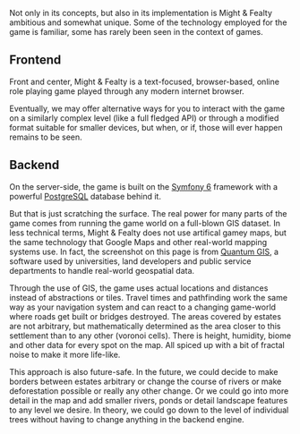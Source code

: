 Not only in its concepts, but also in its implementation is Might & Fealty ambitious and somewhat unique. Some of the technology employed for the game is familiar, some has rarely been seen in the context of games.

Frontend
--------

Front and center, Might & Fealty is a text-focused, browser-based, online role playing game played through any modern internet browser.

Eventually, we may offer alternative ways for you to interact with the game on a similarly complex level (like a full fledged API) or through a modified format suitable for smaller devices, but when, or if, those will ever happen remains to be seen.

Backend
-------

On the server-side, the game is built on the [Symfony 6](http://symfony.com) framework with a powerful [PostgreSQL](http://www.postgresql.org) database behind it.

But that is just scratching the surface. The real power for many parts of the game comes from running the game world on a full-blown GIS dataset. In less technical terms, Might & Fealty does not use artifical gamey maps, but the same technology that Google Maps and other real-world mapping systems use. In fact, the screenshot on this page is from [Quantum GIS](http://www.qgis.org/), a software used by universities, land developers and public service departments to handle real-world geospatial data.

Through the use of GIS, the game uses actual locations and distances instead of abstractions or tiles. Travel times and pathfinding work the same way as your navigation system and can react to a changing game-world where roads get built or bridges destroyed. The areas covered by estates are not arbitrary, but mathematically determined as the area closer to this settlement than to any other (voronoi cells). There is height, humidity, biome and other data for every spot on the map. All spiced up with a bit of fractal noise to make it more life-like.

This approach is also future-safe. In the future, we could decide to make borders between estates arbitrary or change the course of rivers or make deforestation possible or really any other change. Or we could go into more detail in the map and add smaller rivers, ponds or detail landscape features to any level we desire. In theory, we could go down to the level of individual trees without having to change anything in the backend engine.
